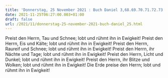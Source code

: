 ```yaml
---
title: 'Donnerstag, 25 November 2021 : Buch Daniel 3,68.69.70.71.72.73.74.'
date: 2021-11-25T06:27:00.003+01:00
draft: false
url: /2021/11/donnerstag-25-november-2021-buch-daniel_25.html
---
```


Preist den Herrn, Tau und Schnee; lobt und rühmt ihn in Ewigkeit! Preist den Herrn, Eis und Kälte; lobt und rühmt ihn in Ewigkeit! Preist den Herrn, Raureif und Schnee; lobt und rühmt ihn in Ewigkeit! Preist den Herrn, ihr Nächte und Tage; lobt und rühmt ihn in Ewigkeit! Preist den Herrn, Licht und Dunkel; lobt und rühmt ihn in Ewigkeit! Preist den Herrn, ihr Blitze und Wolken; lobt und rühmt ihn in Ewigkeit! Die Erde preise den Herrn; lobt und rühmt ihn in Ewigkeit!